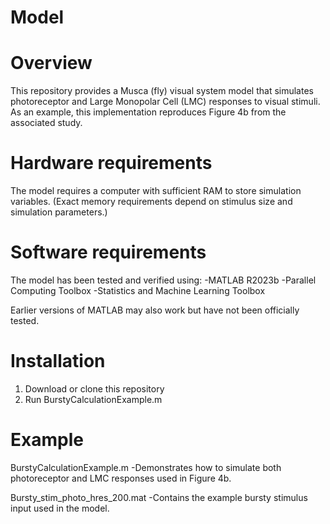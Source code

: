 # Model
# Overview
This repository provides a Musca (fly) visual system model that simulates photoreceptor and Large Monopolar Cell (LMC) responses to visual stimuli.
As an example, this implementation reproduces Figure 4b from the associated study.

# Hardware requirements

The model requires a computer with sufficient RAM to store simulation variables.
(Exact memory requirements depend on stimulus size and simulation parameters.)

# Software requirements

The model has been tested and verified using:
-MATLAB R2023b
-Parallel Computing Toolbox
-Statistics and Machine Learning Toolbox

Earlier versions of MATLAB may also work but have not been officially tested.

# Installation
1. Download or clone this repository
2. Run BurstyCalculationExample.m

# Example

BurstyCalculationExample.m
  -Demonstrates how to simulate both photoreceptor and LMC responses used in Figure 4b.

Bursty_stim_photo_hres_200.mat
  -Contains the example bursty stimulus input used in the model.
